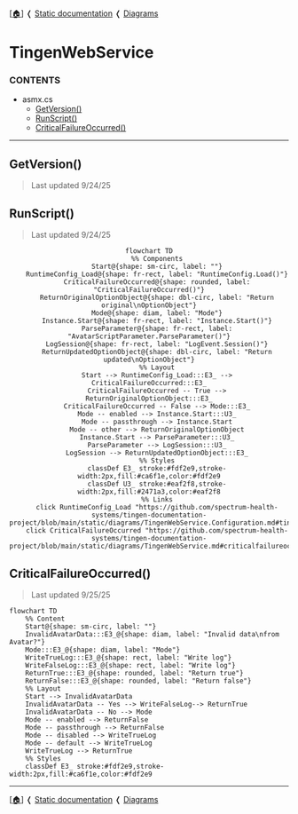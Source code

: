 <!-- u250924 -->

[[🏠︎](../../README.md)] ❬ [Static documentation](../README.md) ❬ [Diagrams](README.md)

# TingenWebService

### CONTENTS

* asmx.cs
    * [GetVersion()](#getversion)
    * [RunScript()](#runscript)
    * [CriticalFailureOccurred()](#criticalfailureoccurred)

***

## GetVersion()

> Last updated 9/24/25

## RunScript()

> Last updated 9/24/25

<div align="center">

```mermaid
flowchart TD
    %% Components
    Start@{shape: sm-circ, label: ""}
    RuntimeConfig_Load@{shape: fr-rect, label: "RuntimeConfig.Load()"}
    CriticalFailureOccurred@{shape: rounded, label: "CriticalFailureOccurred()"}
    ReturnOriginalOptionObject@{shape: dbl-circ, label: "Return original\nOptionObject"}
    Mode@{shape: diam, label: "Mode"}
    Instance.Start@{shape: fr-rect, label: "Instance.Start()"}
    ParseParameter@{shape: fr-rect, label: "AvatarScriptParameter.ParseParameter()"}
    LogSession@{shape: fr-rect, label: "LogEvent.Session()"}
    ReturnUpdatedOptionObject@{shape: dbl-circ, label: "Return updated\nOptionObject"}
    %% Layout
    Start --> RuntimeConfig_Load:::E3_ --> CriticalFailureOccurred:::E3_
    CriticalFailureOccurred -- True --> ReturnOriginalOptionObject:::E3_
    CriticalFailureOccurred -- False --> Mode:::E3_
    Mode -- enabled --> Instance.Start:::U3_
    Mode -- passthrough --> Instance.Start
    Mode -- other --> ReturnOriginalOptionObject
    Instance.Start --> ParseParameter:::U3_
    ParseParameter --> LogSession:::U3_
    LogSession --> ReturnUpdatedOptionObject:::E3_
    %% Styles
    classDef E3_ stroke:#fdf2e9,stroke-width:2px,fill:#ca6f1e,color:#fdf2e9
    classDef U3_ stroke:#eaf2f8,stroke-width:2px,fill:#2471a3,color:#eaf2f8
    %% Links
    click RuntimeConfig_Load "https://github.com/spectrum-health-systems/tingen-documentation-project/blob/main/static/diagrams/TingenWebService.Configuration.md#tingenwebserviceconfigurationruntimeconfigcs"
    click CriticalFailureOccurred "https://github.com/spectrum-health-systems/tingen-documentation-project/blob/main/static/diagrams/TingenWebService.md#criticalfailureoccurred"
```

</div>

## CriticalFailureOccurred()

> Last updated 9/25/25

```mermaid
flowchart TD
    %% Content
    Start@{shape: sm-circ, label: ""}
    InvalidAvatarData:::E3_@{shape: diam, label: "Invalid data\nfrom Avatar?"}
    Mode:::E3_@{shape: diam, label: "Mode"}
    WriteTrueLog:::E3_@{shape: rect, label: "Write log"}
    WriteFalseLog:::E3_@{shape: rect, label: "Write log"}
    ReturnTrue:::E3_@{shape: rounded, label: "Return true"}
    ReturnFalse:::E3_@{shape: rounded, label: "Return false"}
    %% Layout
    Start --> InvalidAvatarData
    InvalidAvatarData -- Yes --> WriteFalseLog--> ReturnTrue
    InvalidAvatarData -- No --> Mode
    Mode -- enabled --> ReturnFalse
    Mode -- passthrough --> ReturnFalse
    Mode -- disabled --> WriteTrueLog
    Mode -- default --> WriteTrueLog
    WriteTrueLog --> ReturnTrue
    %% Styles
    classDef E3_ stroke:#fdf2e9,stroke-width:2px,fill:#ca6f1e,color:#fdf2e9
```

***

[[🏠︎](../../README.md)] ❬ [Static documentation](../README.md) ❬ [Diagrams](README.md)